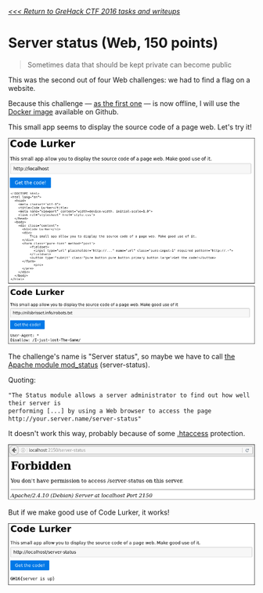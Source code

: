 _[<<< Return to GreHack CTF 2016 tasks and writeups](/CTF-Jeopardy/2016-grehack-ctf)_
# Server status (Web, 150 points)

> Sometimes data that should be kept private can become public

This was the second out of four Web challenges: we had to find a flag on a website.

Because this challenge — [as the first one](/CTF-Jeopardy/2016-grehack-ctf/challenges/robots.txt-50) — is now offline,
I will use the [Docker image](https://github.com/GreHack/CTF-challs/tree/master/2016/Web/150%20-%20Server%20status) available
on Github.

This small app seems to display the source code of a page web. Let's try it!

![FIND THE FLAG!](code-lurker-tests.png)

The challenge's name is "Server status", so maybe we have to call
[the Apache module mod_status](https://httpd.apache.org/docs/current/en/mod/mod_status.html) (server-status).

Quoting:

```
"The Status module allows a server administrator to find out how well their server is
performing [...] by using a Web browser to access the page http://your.server.name/server-status"
```

It doesn't work this way, probably because of
some [.htaccess](https://httpd.apache.org/docs/2.2/en/howto/htaccess.html) protection.

![FORBIDDEN FLAG!](code-lurker-403.png)

But if we make good use of Code Lurker, it works!

![FLAG FOUND!](code-lurker-flag.png)

